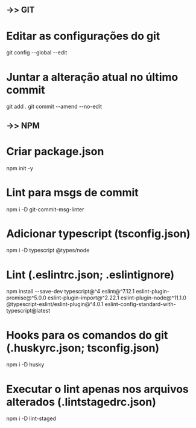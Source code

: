 ## ->> GIT

# Editar as configurações do git
git config --global --edit

# Juntar a alteração atual no último commit
git add .
git commit --amend --no-edit



## ->> NPM

# Criar package.json
npm init -y

# Lint para msgs de commit
npm i -D git-commit-msg-linter

# Adicionar typescript (tsconfig.json)
npm i -D typescript @types/node

# Lint (.eslintrc.json; .eslintignore)
npm install --save-dev typescript@^4 eslint@^7.12.1 eslint-plugin-promise@^5.0.0 eslint-plugin-import@^2.22.1 eslint-plugin-node@^11.1.0 @typescript-eslint/eslint-plugin@^4.0.1 eslint-config-standard-with-typescript@latest

# Hooks para os comandos do git (.huskyrc.json; tsconfig.json)
npm i -D husky

# Executar o lint apenas nos arquivos alterados (.lintstagedrc.json)
npm i -D lint-staged
